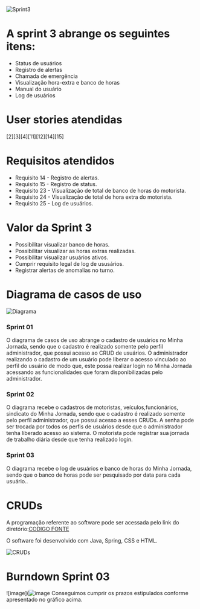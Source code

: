 
![Sprint3](https://github.com/PITime01/Minha-Jornada/blob/SPRINT-3/STORY%20CARDS_sprint3.gif)


# A sprint 3 abrange os seguintes itens:
* Status de usuários
* Registro de alertas
* Chamada de emergência
* Visualização hora-extra e banco de horas
* Manual do usuário
* Log de usuários


# User stories atendidas
[2][3][4][11][12][14][15]

# Requisitos atendidos
* Requisito 14 - Registro de alertas.
* Requisito 15 - Registro de status.
* Requisito 23 - Visualização de total de banco de horas do motorista.
* Requisito 24 - Visualização de total de hora extra do motorista.
* Requisito 25 - Log de usuários.

# Valor da Sprint 3
* Possibilitar visualizar banco de horas.
* Possibilitar visualizar as horas extras realizadas.
* Possibilitar visualizar usuários ativos.
* Cumprir requisito legal de log de ususários.
* Registrar alertas de anomalias no turno.


# Diagrama de casos de uso

![Diagrama](https://github.com/PITime01/Minha-Jornada/blob/SPRINT-3/SPRINT%203/Diagrama%20sprint03.jpg)

### Sprint 01
O diagrama de casos de uso abrange o cadastro de usuários no Minha Jornada, sendo que o cadastro é realizado somente pelo perfil administrador, que possui acesso ao CRUD de usuários.
O administrador realizando o cadastro de um usuário pode liberar o acesso vinculado ao perfil do usuário de modo que, este possa realizar login no Minha Jornada acessando as funcionalidades que foram disponibilizadas pelo administrador.

### Sprint 02
O diagrama recebe o cadastros de motoristas, veículos,funcionários, sindicato do Minha Jornada, sendo que o cadastro é realizado somente pelo perfil administrador, que possui acesso a esses CRUDs.
A senha pode ser trocada por todos os perfis de usuários desde que o administrador tenha liberado acesso ao sistema.
O motorista pode registrar sua jornada de trabalho diária desde que tenha realizado login.

### Sprint 03
O diagrama recebe o log de usuários e banco de horas do Minha Jornada, sendo que o banco de horas pode ser pesquisado por data para cada usuário..


# CRUDs
A programação referente ao software pode ser acessada pelo link do diretório:[CODIGO FONTE](https://github.com/PITime01/Minha-Jornada/tree/SPRINT-3/codigo-fonte)

O software foi desenvolvido com Java, Spring, CSS e HTML.

![CRUDs](https://github.com/PITime01/Minha-Jornada/blob/master/sprint3%2000_00_00-00_00_30~2.gif)


# Burndown Sprint 03
![image](![image](https://user-images.githubusercontent.com/60778277/101359096-8dbbe900-387a-11eb-855c-076aa7548fd2.png)
Conseguimos cumprir os prazos estipulados conforme apresentado no gráfico acima.
